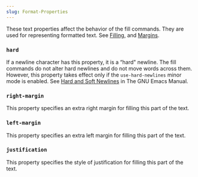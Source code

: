 ```yaml
---
slug: Format-Properties
---
```


These text properties affect the behavior of the fill commands. They are used for representing formatted text. See [Filling](/docs/elisp/Filling), and [Margins](/docs/elisp/Margins).

### `hard`

If a newline character has this property, it is a “hard" newline. The fill commands do not alter hard newlines and do not move words across them. However, this property takes effect only if the `use-hard-newlines` minor mode is enabled. See [Hard and Soft Newlines](https://www.gnu.org/software/emacs/manual/html_mono/emacs.html#Hard-and-Soft-Newlines) in The GNU Emacs Manual.

### `right-margin`

This property specifies an extra right margin for filling this part of the text.

### `left-margin`

This property specifies an extra left margin for filling this part of the text.

### `justification`

This property specifies the style of justification for filling this part of the text.
